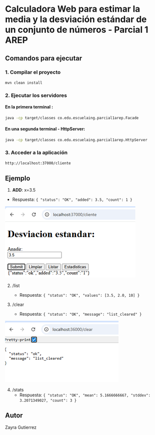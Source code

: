 # Calculadora Web para estimar la media y la desviación estándar de un conjunto de números  - Parcial 1 AREP


## Comandos para ejecutar

### 1. Compilar el proyecto
```bash
mvn clean install
```

### 2. Ejecutar los servidores

#### En la primera terminal :
```bash
java -cp target/classes co.edu.escuelaing.parcial1arep.Facade
```

#### En una segunda terminal - HttpServer:
```bash
java -cp target/classes co.edu.escuelaing.parcial1arep.HttpServer
```

### 3. Acceder a la aplicación

```
http://localhost:37000/cliente
```


## Ejemplo
1. **ADD**: x=3.5   
- Respuesta: `{
  "status": "OK",
  "added": 3.5,
  "count": 1
}`

![alt text](image.png)

2. /list
   - Respuesta: `{
  "status": "OK",
  "values": [3.5, 2.0, 10]
}`

3. /clear
   - Respuesta: `{
  "status": "OK",
  "message": "list_cleared"
}`

![alt text](image-1.png)

4. /stats
   - Respuesta: `{
  "status": "OK",
  "mean": 5.1666666667,
  "stddev": 3.2071349027,
  "count": 3
}`

## Autor
Zayra Gutierrez
